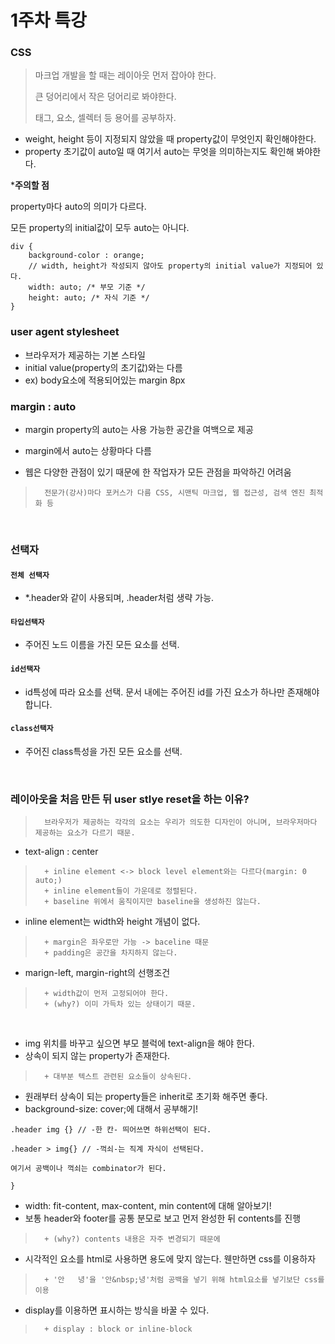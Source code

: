 # 1주차 특강
### CSS
> 마크업 개발을 할 때는 레이아웃 먼저 잡아야 한다.
>
> 큰 덩어리에서 작은 덩어리로 봐야한다.  
>
> 태그, 요소, 셀렉터 등 용어를 공부하자.

- weight, height 등이 지정되지 않았을 때 property값이 무엇인지 확인해야한다.
- property 초기값이 auto일 때 여기서 auto는 무엇을 의미하는지도 확인해 봐야한다.  

***주의할 점**

property마다 auto의 의미가 다르다.  

모든 property의 initial값이 모두 auto는 아니다.  

```
div {
    background-color : orange;
    // width, height가 작성되지 않아도 property의 initial value가 지정되어 있다.
    width: auto; /* 부모 기준 */
    height: auto; /* 자식 기준 */
}
```
### user agent stylesheet

- 브라우저가 제공하는 기본 스타일
- initial value(property의 초기값)와는 다름 
- ex) body요소에 적용되어있는 margin 8px 

### margin : auto

+ margin property의 auto는 사용 가능한 공간을 여백으로 제공
+ margin에서 auto는 상황마다 다름  

+ 웹은 다양한 관점이 있기 때문에 한 작업자가 모든 관점을 파악하긴 어려움
>       전문가(강사)마다 포커스가 다름 CSS, 시맨틱 마크업, 웹 접근성, 검색 엔진 최적화 등  

<br>

### 선택자

#### `전체 선택자`

-  *.header와 같이 사용되며, .header처럼 생략 가능.  

#### `타입선택자`

- 주어진 노드 이름을 가진 모든 요소를 선택.

#### `id선택자`

- id특성에 따라 요소를 선택. 문서 내에는 주어진 id를 가진 요소가 하나만 존재해야 합니다.

#### `class선택자`

- 주어진 class특성을 가진 모든 요소를 선택.

<br>

### 레이아웃을 처음 만든 뒤 user stlye reset을 하는 이유?

>       브라우저가 제공하는 각각의 요소는 우리가 의도한 디자인이 아니며, 브라우저마다 제공하는 요소가 다르기 때문.  
+ text-align : center
>       + inline element <-> block level element와는 다르다(margin: 0 auto;) 
>       + inline element들이 가운데로 정렬된다.
>       + baseline 위에서 움직이지만 baseline을 생성하진 않는다.  

+ inline element는 width와 height 개념이 없다. 
>       + margin은 좌우로만 가능 -> baceline 때문
>       + padding은 공간을 차지하지 않는다.

+ marign-left, margin-right의 선행조건
>       + width값이 먼저 고정되어야 한다.
>       + (why?) 이미 가득차 있는 상태이기 때문. 

<br>

+ img 위치를 바꾸고 싶으면 부모 블럭에 text-align을 해야 한다.
+ 상속이 되지 않는 property가 존재한다.
>       + 대부분 텍스트 관련된 요소들이 상속된다.

+ 원래부터 상속이 되는 property들은 inherit로 초기화 해주면 좋다. 
+ background-size: cover;에 대해서 공부해기! 
```csv
.header img {} // -한 칸- 띄어쓰면 하위선택이 된다. 

.header > img{} // -꺽쇠-는 직계 자식이 선택된다.

여기서 공백이나 꺽쇠는 combinator가 된다.

}
```
+ width: fit-content, max-content, min content에 대해 알아보기! <br/>
+ 보통 header와 footer를 공통 분모로 보고 먼저 완성한 뒤 contents를 진행 <br/>
>       + (why?) contents 내용은 자주 변경되기 때문에

+ 시각적인 요소를 html로 사용하면 용도에 맞지 않는다. 웬만하면 css를 이용하자 <br/>
>       + '안   녕'을 '안&nbsp;녕'처럼 공백을 넣기 위해 html요소를 넣기보단 css를 이용

+ display를 이용하면 표시하는 방식을 바꿀 수 있다. <br/>
>       + display : block or inline-block 



